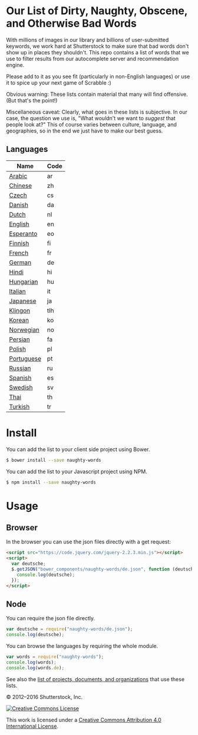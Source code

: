# Our List of Dirty, Naughty, Obscene, and Otherwise Bad Words #

With millions of images in our library and billions of user-submitted keywords, we work hard at Shutterstock to make sure that bad words don't show up in places they shouldn't.  This repo contains a list of words that we use to filter results from our autocomplete server and recommendation engine.

Please add to it as you see fit (particularly in non-English languages) or use it to spice up your next game of Scrabble :)

Obvious warning: These lists contain material that many will find offensive.  (But that's the point!)

Miscellaneous caveat: Clearly, what goes in these lists is subjective.  In our case, the question we use is, "What wouldn't we want to *suggest* that people look at?"  This of course varies between culture, language, and geographies, so in the end we just have to make our best guess.

## Languages

| Name                                                                                                          | Code |
| ------------------------------------------------------------------------------------------------------------- | ---- |
| [Arabic](https://github.com/LDNOOBW/List-of-Dirty-Naughty-Obscene-and-Otherwise-Bad-Words/blob/master/ar)     | ar   |
| [Chinese](https://github.com/LDNOOBW/List-of-Dirty-Naughty-Obscene-and-Otherwise-Bad-Words/blob/master/zh)    | zh   |
| [Czech](https://github.com/LDNOOBW/List-of-Dirty-Naughty-Obscene-and-Otherwise-Bad-Words/blob/master/cs)      | cs   |
| [Danish](https://github.com/LDNOOBW/List-of-Dirty-Naughty-Obscene-and-Otherwise-Bad-Words/blob/master/da)     | da   |
| [Dutch](https://github.com/LDNOOBW/List-of-Dirty-Naughty-Obscene-and-Otherwise-Bad-Words/blob/master/nl)      | nl   |
| [English](https://github.com/LDNOOBW/List-of-Dirty-Naughty-Obscene-and-Otherwise-Bad-Words/blob/master/en)    | en   |
| [Esperanto](https://github.com/LDNOOBW/List-of-Dirty-Naughty-Obscene-and-Otherwise-Bad-Words/blob/master/eo)  | eo   |
| [Finnish](https://github.com/LDNOOBW/List-of-Dirty-Naughty-Obscene-and-Otherwise-Bad-Words/blob/master/fi)    | fi   |
| [French](https://github.com/LDNOOBW/List-of-Dirty-Naughty-Obscene-and-Otherwise-Bad-Words/blob/master/fr)     | fr   |
| [German](https://github.com/LDNOOBW/List-of-Dirty-Naughty-Obscene-and-Otherwise-Bad-Words/blob/master/de)     | de   |
| [Hindi](https://github.com/LDNOOBW/List-of-Dirty-Naughty-Obscene-and-Otherwise-Bad-Words/blob/master/hi)      | hi   |
| [Hungarian](https://github.com/LDNOOBW/List-of-Dirty-Naughty-Obscene-and-Otherwise-Bad-Words/blob/master/hu)  | hu   |
| [Italian](https://github.com/LDNOOBW/List-of-Dirty-Naughty-Obscene-and-Otherwise-Bad-Words/blob/master/it)    | it   |
| [Japanese](https://github.com/LDNOOBW/List-of-Dirty-Naughty-Obscene-and-Otherwise-Bad-Words/blob/master/ja)   | ja   |
| [Klingon](https://github.com/LDNOOBW/List-of-Dirty-Naughty-Obscene-and-Otherwise-Bad-Words/blob/master/tlh)   | tlh  |
| [Korean](https://github.com/LDNOOBW/List-of-Dirty-Naughty-Obscene-and-Otherwise-Bad-Words/blob/master/ko)     | ko   |
| [Norwegian](https://github.com/LDNOOBW/List-of-Dirty-Naughty-Obscene-and-Otherwise-Bad-Words/blob/master/no)  | no   |
| [Persian](https://github.com/LDNOOBW/List-of-Dirty-Naughty-Obscene-and-Otherwise-Bad-Words/blob/master/fa)    | fa   |
| [Polish](https://github.com/LDNOOBW/List-of-Dirty-Naughty-Obscene-and-Otherwise-Bad-Words/blob/master/pl)     | pl   |
| [Portuguese](https://github.com/LDNOOBW/List-of-Dirty-Naughty-Obscene-and-Otherwise-Bad-Words/blob/master/pt) | pt   |
| [Russian](https://github.com/LDNOOBW/List-of-Dirty-Naughty-Obscene-and-Otherwise-Bad-Words/blob/master/ru)    | ru   |
| [Spanish](https://github.com/LDNOOBW/List-of-Dirty-Naughty-Obscene-and-Otherwise-Bad-Words/blob/master/es)    | es   |
| [Swedish](https://github.com/LDNOOBW/List-of-Dirty-Naughty-Obscene-and-Otherwise-Bad-Words/blob/master/sv)    | sv   |
| [Thai](https://github.com/LDNOOBW/List-of-Dirty-Naughty-Obscene-and-Otherwise-Bad-Words/blob/master/th)       | th   |
| [Turkish](https://github.com/LDNOOBW/List-of-Dirty-Naughty-Obscene-and-Otherwise-Bad-Words/blob/master/tr)    | tr   |



# Install

You can add the list to your client side project using Bower.

```bash
$ bower install --save naughty-words
```

You can add the list to your Javascript project using NPM.


```bash
$ npm install --save naughty-words
```

# Usage

## Browser

In the browser you can use the json files directly with a get request:

```html
<script src="https://code.jquery.com/jquery-2.2.3.min.js"></script>
<script>
  var deutsche;
  $.getJSON("bower_components/naughty-words/de.json", function (deutsche) {
    console.log(deutsche);
  });
</script>
```

## Node

You can require the json file directly.

```javascript
var deutsche = require("naughty-words/de.json");
console.log(deutsche);
```

You can browse the languages by requiring the whole module.

```javascript
var words = require("naughty-words");
console.log(words);
console.log(words.de);
```


See also the [list of projects, documents, and organizations](https://github.com/LDNOOBW/List-of-Dirty-Naughty-Obscene-and-Otherwise-Bad-Words/blob/master/USERS.md) that use these lists.

© 2012–2016 Shutterstock, Inc.

[![Creative Commons License](http://i.creativecommons.org/l/by/4.0/80x15.png)](http://creativecommons.org/licenses/by/4.0/)

This work is licensed under a [Creative Commons Attribution 4.0 International License](http://creativecommons.org/licenses/by/4.0/).

